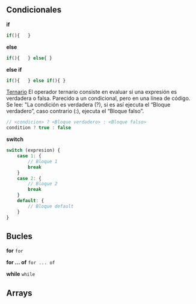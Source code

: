 ## Condicionales

__if__
```js
if(){   }
```

__else__
```js
if(){   } else{ } 
```

__else if__
```js
if(){   } else if(){ }
 ``` 

[Ternario](https://developer.mozilla.org/es/docs/Web/JavaScript/Reference/Operators/Conditional_operator)
El operador ternario consiste en evaluar si una expresión es verdadera o falsa. Parecido a un condicional, pero en una línea de código. Se lee: "La condición es verdadera (?), si es así ejecuta el “Bloque verdadero”, caso contrario (:), ejecuta el “Bloque falso”.
```js 
// <condicion> ? <Bloque verdadero> : <Bloque falso>
condition ? true : false
``` 

__switch__
```js
switch (expresion) {
    case 1: {
        // Bloque 1
        break
    }
    case 2: {
        // Bloque 2
        break
    }
    default: {
        // Bloque default
    }  
}
``` 


## Bucles

__for__
``` for ```

__for ... of__
``` for ... of ```

__while__
``` while ``` 



## Arrays

